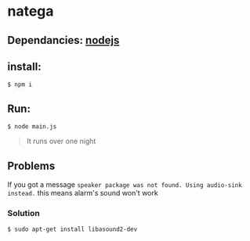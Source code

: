 # natega

## Dependancies: [nodejs](https://nodejs.org/en/)
## install:
`$ npm i`
## Run: 
`$ node main.js`
> It runs over one night
## Problems
If you got a message `speaker package was not found. Using audio-sink instead.` this means alarm's sound won't work
### Solution
`$ sudo apt-get install libasound2-dev`

